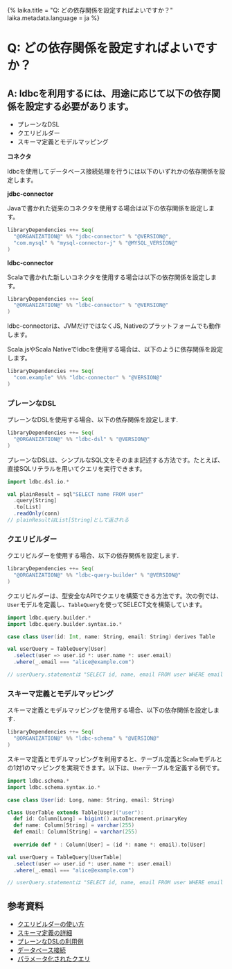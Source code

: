 {%
  laika.title = "Q: どの依存関係を設定すればよいですか？"
  laika.metadata.language = ja
%}

# Q: どの依存関係を設定すればよいですか？

## A: ldbcを利用するには、用途に応じて以下の依存関係を設定する必要があります。

- プレーンなDSL  
- クエリビルダー  
- スキーマ定義とモデルマッピング  

**コネクタ**

ldbcを使用してデータベース接続処理を行うには以下のいずれかの依存関係を設定します。

**jdbc-connector**

Javaで書かれた従来のコネクタを使用する場合は以下の依存関係を設定します。

```scala 3
libraryDependencies ++= Seq(
  "@ORGANIZATION@" %% "jdbc-connector" % "@VERSION@",
  "com.mysql" % "mysql-connector-j" % "@MYSQL_VERSION@"
)
```

**ldbc-connector**

Scalaで書かれた新しいコネクタを使用する場合は以下の依存関係を設定します。

```scala 3
libraryDependencies ++= Seq(
  "@ORGANIZATION@" %% "ldbc-connector" % "@VERSION@"
)
```

ldbc-connectorは、JVMだけではなくJS, Nativeのプラットフォームでも動作します。

Scala.jsやScala Nativeでldbcを使用する場合は、以下のように依存関係を設定します。

```scala 3
libraryDependencies ++= Seq(
  "com.example" %%% "ldbc-connector" % "@VERSION@"
)
```

### プレーンなDSL

プレーンなDSLを使用する場合、以下の依存関係を設定します.

```scala 3
libraryDependencies ++= Seq(
  "@ORGANIZATION@" %% "ldbc-dsl" % "@VERSION@"
)
```

プレーンなDSLは、シンプルなSQL文をそのまま記述する方法です。たとえば、直接SQLリテラルを用いてクエリを実行できます。

```scala
import ldbc.dsl.io.*

val plainResult = sql"SELECT name FROM user"
  .query[String]
  .to[List]
  .readOnly(conn)
// plainResultはList[String]として返される
```

### クエリビルダー

クエリビルダーを使用する場合、以下の依存関係を設定します.

```scala 3
libraryDependencies ++= Seq(
  "@ORGANIZATION@" %% "ldbc-query-builder" % "@VERSION@"
)
```

クエリビルダーは、型安全なAPIでクエリを構築できる方法です。次の例では、`User`モデルを定義し、`TableQuery`を使ってSELECT文を構築しています。

```scala 3
import ldbc.query.builder.*
import ldbc.query.builder.syntax.io.*

case class User(id: Int, name: String, email: String) derives Table

val userQuery = TableQuery[User]
  .select(user => user.id *: user.name *: user.email)
  .where(_.email === "alice@example.com")

// userQuery.statementは "SELECT id, name, email FROM user WHERE email = ?" として生成される
```

### スキーマ定義とモデルマッピング

スキーマ定義とモデルマッピングを使用する場合、以下の依存関係を設定します.

```scala 3
libraryDependencies ++= Seq(
  "@ORGANIZATION@" %% "ldbc-schema" % "@VERSION@"
)
```

スキーマ定義とモデルマッピングを利用すると、テーブル定義とScalaモデルとの1対1のマッピングを実現できます。以下は、`User`テーブルを定義する例です。

```scala 3
import ldbc.schema.*
import ldbc.schema.syntax.io.*

case class User(id: Long, name: String, email: String)

class UserTable extends Table[User]("user"):
  def id: Column[Long] = bigint().autoIncrement.primaryKey
  def name: Column[String] = varchar(255)
  def email: Column[String] = varchar(255)
  
  override def * : Column[User] = (id *: name *: email).to[User]

val userQuery = TableQuery[UserTable]
  .select(user => user.id *: user.name *: user.email)
  .where(_.email === "alice@example.com")

// userQuery.statementは "SELECT id, name, email FROM user WHERE email = ?" として生成される
```

## 参考資料
- [クエリビルダーの使い方](/ja/tutorial/Query-Builder.md)
- [スキーマ定義の詳細](/ja/tutorial/Schema.md)
- [プレーンなDSLの利用例](/ja/tutorial/Selecting-Data.md)
- [データベース接続](/ja/tutorial/Connection.md)
- [パラメータ化されたクエリ](/ja/tutorial/Parameterized-Queries.md)
